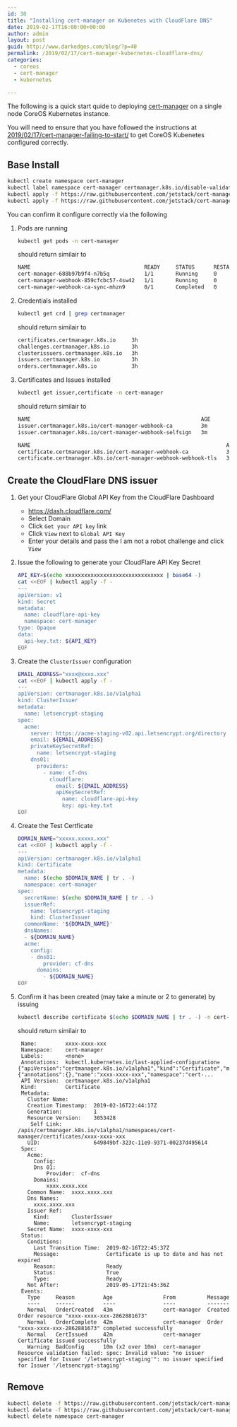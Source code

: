 ```yaml
---
id: 38
title: "Installing cert-manager on Kubenetes with CloudFlare DNS"
date: 2019-02-17T16:00:00+00:00
author: admin
layout: post
guid: http://www.darkedges.com/blog/?p=40
permalink: /2019/02/17/cert-manager-kubernetes-cloudflare-dns/
categories:
  - coreos
  - cert-manager
  - kubernetes
  
---
```

The following is a quick start quide to deploying [cert-manager](https://docs.cert-manager.io/en/latest/getting-started/install.html#verifying-the-installation) on a single node CoreOS Kubernetes instance.

You will need to ensure that you have followed the instructions at [2019/02/17/cert-manager-failing-to-start/](2019/02/17/cert-manager-failing-to-start/) to get CoreOS Kubenetes configured correctly.

<!-- more -->

## Base Install

```bash
kubectl create namespace cert-manager
kubectl label namespace cert-manager certmanager.k8s.io/disable-validation=true
kubectl apply -f https://raw.githubusercontent.com/jetstack/cert-manager/release-0.6/deploy/manifests/00-crds.yaml
kubectl apply -f https://raw.githubusercontent.com/jetstack/cert-manager/release-0.6/deploy/manifests/cert-manager.yaml --validate=false
```

You can confirm it configure correctly via the following

1. Pods are running

    ```bash
    kubectl get pods -n cert-manager
    ```

    should return similair to

    ``` bash
    NAME                                    READY     STATUS      RESTARTS   AGE
    cert-manager-688b97b9f4-n7b5q           1/1       Running     0          1m
    cert-manager-webhook-859cfcbc57-4sw42   1/1       Running     0          1m
    cert-manager-webhook-ca-sync-mhzn9      0/1       Completed   0          51s
    ````

1. Credentials installed

    ```bash
    kubectl get crd | grep certmanager
    ```

    should return similair to

    ```bash
    certificates.certmanager.k8s.io     3h
    challenges.certmanager.k8s.io       3h
    clusterissuers.certmanager.k8s.io   3h
    issuers.certmanager.k8s.io          3h
    orders.certmanager.k8s.io           3h
    ```

2. Certificates and Issues installed

    ``` bash
    kubectl get issuer,certificate -n cert-manager
    ```

    should return similair to

    ```bash
    NAME                                                      AGE
    issuer.certmanager.k8s.io/cert-manager-webhook-ca         3m
    issuer.certmanager.k8s.io/cert-manager-webhook-selfsign   3m

    NAME                                                              AGE
    certificate.certmanager.k8s.io/cert-manager-webhook-ca            3m
    certificate.certmanager.k8s.io/cert-manager-webhook-webhook-tls   3m
    ```

## Create the CloudFlare DNS issuer

1. Get your CloudFlare Global API Key from the CloudFlare Dashboard
   - https://dash.cloudflare.com/
   - Select Domain
   - Click `Get your API key` link
   - Click `View` next to `Global API Key`
   - Enter your details and pass the I am not a robot challenge and click `View`

2. Issue the following to generate your CloudFlare API Key Secret

    ```bash
    API_KEY=$(echo xxxxxxxxxxxxxxxxxxxxxxxxxxxxxxx | base64 -)
   cat <<EOF | kubectl apply -f -
   ---
   apiVersion: v1
    kind: Secret
    metadata:
      name: cloudflare-api-key
      namespace: cert-manager
    type: Opaque
    data:
      api-key.txt: ${API_KEY}
   EOF
   ```

3. Create the `ClusterIssuer` configuration

    ```bash
    EMAIL_ADDRESS="xxxx@xxxx.xxx"
    cat <<EOF | kubectl apply -f -
    ---
    apiVersion: certmanager.k8s.io/v1alpha1
    kind: ClusterIssuer
    metadata:
      name: letsencrypt-staging
    spec:
      acme:
        server: https://acme-staging-v02.api.letsencrypt.org/directory
        email: ${EMAIL_ADDRESS}
        privateKeySecretRef:
          name: letsencrypt-staging
        dns01:
          providers:
            - name: cf-dns
              cloudflare:
                email: ${EMAIL_ADDRESS}
                apiKeySecretRef:
                  name: cloudflare-api-key
                  key: api-key.txt
    EOF
    ```

4. Create the Test Certficate

   ```bash
   DOMAIN_NAME="xxxxx.xxxxx.xxx"
   cat <<EOF | kubectl apply -f -
   ---
   apiVersion: certmanager.k8s.io/v1alpha1
   kind: Certificate
   metadata:
     name: $(echo $DOMAIN_NAME | tr . -)
     namespace: cert-manager
   spec:
     secretName: $(echo $DOMAIN_NAME | tr . -)
     issuerRef:
       name: letsencrypt-staging
       kind: ClusterIssuer
     commonName: '${DOMAIN_NAME}'
     dnsNames:
     - ${DOMAIN_NAME}
     acme:
       config:
       - dns01:
           provider: cf-dns
         domains:
           - ${DOMAIN_NAME}
   EOF
   ```

5. Confirm it has been created (may take a minute or 2 to generate) by issuing

   ```bash
   kubectl describe certificate $(echo $DOMAIN_NAME | tr . -) -n cert-manager
   ```

   should return similair to

   ```text
    Name:         xxxx-xxxx-xxx
    Namespace:    cert-manager
    Labels:       <none>
    Annotations:  kubectl.kubernetes.io/last-applied-configuration={"apiVersion":"certmanager.k8s.io/v1alpha1","kind":"Certificate","metadata":{"annotations":{},"name":"xxxx-xxxx-xxx","namespace":"cert-...
    API Version:  certmanager.k8s.io/v1alpha1
    Kind:         Certificate
    Metadata:
      Cluster Name:
      Creation Timestamp:  2019-02-16T22:44:17Z
      Generation:          1
      Resource Version:    3053428
       Self Link:           /apis/certmanager.k8s.io/v1alpha1/namespaces/cert-manager/certificates/xxxx-xxxx-xxx
      UID:                 649849bf-323c-11e9-9371-00237d495614
    Spec:
      Acme:
        Config:
        Dns 01:
            Provider:  cf-dns
        Domains:
            xxxx.xxxx.xxx
      Common Name:  xxxx.xxxx.xxx
      Dns Names:
        xxxx.xxxx.xxx
      Issuer Ref:
        Kind:       ClusterIssuer
        Name:       letsencrypt-staging
      Secret Name:  xxxx-xxxx-xxx
    Status:
      Conditions:
        Last Transition Time:  2019-02-16T22:45:37Z
        Message:               Certificate is up to date and has not expired
        Reason:                Ready
        Status:                True
        Type:                  Ready
      Not After:               2019-05-17T21:45:36Z
    Events:
      Type     Reason         Age                From          Message
      ----     ------         ----               ----          -------
      Normal   OrderCreated   43m                cert-manager  Created Order resource "xxxx-xxxx-xxx-2862881673"
      Normal   OrderComplete  42m                cert-manager  Order "xxxx-xxxx-xxx-2862881673" completed successfully
      Normal   CertIssued     42m                cert-manager  Certificate issued successfully
      Warning  BadConfig      10m (x2 over 10m)  cert-manager  Resource validation failed: spec: Invalid value: "no issuer specified for Issuer '/letsencrypt-staging'": no issuer specified for Issuer '/letsencrypt-staging'

   ```

## Remove

```bash
kubectl delete -f https://raw.githubusercontent.com/jetstack/cert-manager/release-0.6/deploy/manifests/cert-manager.yaml
kubectl delete -f https://raw.githubusercontent.com/jetstack/cert-manager/release-0.6/deploy/manifests/00-crds.yaml
kubectl delete namespace cert-manager
```